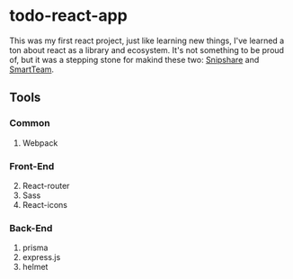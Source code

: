 # todo-react-app

This was my first react project, just like learning new things, I've learned a ton about react as a library and ecosystem.
It's not something to be proud of, but it was a stepping stone for makind these two: [Snipshare](https://github.com/segfaulty1/snipshare) and [SmartTeam](https://github.com/segfaulty1/smartTeam).

## Tools
### Common
1. Webpack

### Front-End
2. React-router
3. Sass
4. React-icons

### Back-End
1. prisma
2. express.js
3. helmet

